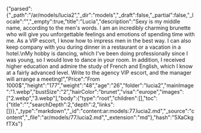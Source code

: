 {"parsed":{"_path":"/ar/models/lucia2","_dir":"models","_draft":false,"_partial":false,"_locale":"","_empty":true,"title":"Lucia","description":"Sexy is my middle name, according to the men's words. I am an incredibly charming brunette who will give you unforgettable feelings and emotions of spending time with me. As a VIP escort, I know how to impress men in the best way. I can also keep company with you during dinner in a restaurant or a vacation in a hotel.\nMy hobby is dancing, which I've been doing professionally since I was young, so I would love to dance in your room. In addition, I received higher education and admire the study of French and English, which I know at a fairly advanced level. Write to the agency VIP escort, and the manager will arrange a meeting!","Price":"From 1000$","height":"177","weight":"48","age":"26","folder":"lucia2","mainImage":"1.webp","bustSize":"2","hairColor":"brunet","visa":"europe","images":["2.webp","3.webp"],"body":{"type":"root","children":[],"toc":{"title":"","searchDepth":2,"depth":2,"links":[]}},"_type":"markdown","_id":"content:ar:models:77.lucia2.md","_source":"content","_file":"ar/models/77.lucia2.md","_extension":"md"},"hash":"5XaCkgfTXs"}
